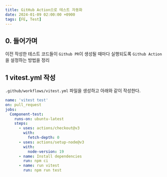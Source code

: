 ```yaml
---
title: GitHub Action으로 테스트 자동화
date: 2024-01-09 02:00:00 +0900
tags: [FE, Test]
---
```


## 0. 들어가며
이전 작성한 테스트 코드들이 `Github PR`이 생성될 때마다 실행되도록 `Github Action`을 설정하는 방법을 정리

## 1 vitest.yml 작성

`.github/workflows/vitest.yml` 파일을 생성하고 아래와 같이 작성한다.

```yml
name: 'vitest test'
on: pull_request
jobs:
  Component-test:
    runs-on: ubuntu-latest
    steps:
      - uses: actions/checkout@v3
        with:
          fetch-depth: 0
      - uses: actions/setup-node@v3
        with:
          node-version: 19
      - name: Install dependencies
        run: npm ci
      - name: run vitest
        run: npm run test
```
